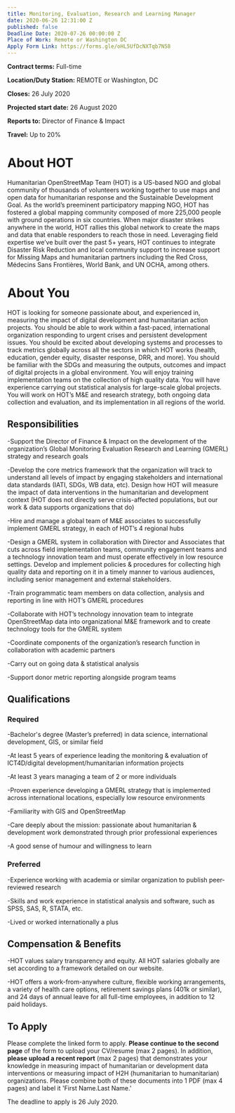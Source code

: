 ```yaml
---
title: Monitoring, Evaluation, Research and Learning Manager
date: 2020-06-26 12:31:00 Z
published: false
Deadline Date: 2020-07-26 00:00:00 Z
Place of Work: Remote or Washington DC
Apply Form Link: https://forms.gle/oHL5UfDcNXTqb7N58
---
```


**Contract terms:** Full-time

**Location/Duty Station:** REMOTE or Washington, DC

**Closes:** 26 July 2020

**Projected start date:** 26 August 2020

**Reports to:** Director of Finance & Impact

**Travel:** Up to 20%

# About HOT


Humanitarian OpenStreetMap Team (HOT) is a US-based NGO and global community of thousands of volunteers working together to use maps and open data for humanitarian response and the Sustainable Development Goal. As the world’s preeminent participatory mapping NGO, HOT has fostered a global mapping community composed of more 225,000 people with ground operations in six countries. When major disaster strikes anywhere in the world, HOT rallies this global network to create the maps and data that enable responders to reach those in need.  Leveraging field expertise we’ve built over the past 5+ years, HOT continues to integrate Disaster Risk Reduction and local community support to increase support for Missing Maps and humanitarian partners including the Red Cross, Médecins Sans Frontières, World Bank, and UN OCHA, among others.

# About You


HOT is looking for someone passionate about, and experienced in, measuring the impact of digital development and humanitarian action projects. You should be able to work within a fast-paced, international organization responding to urgent crises and persistent development issues. You should be excited about developing systems and processes to track metrics globally across all the sectors in which HOT works (health, education, gender equity, disaster response, DRR, and more). You should be familiar with the SDGs and measuring the outputs, outcomes and impact of digital projects in a global environment. You will enjoy training implementation teams on the collection of high quality data.  You will have experience carrying out statistical analysis for large-scale global projects. You will work on HOT’s M&E and research strategy, both ongoing data collection and evaluation, and its implementation in all regions of the world.

## Responsibilities 

-Support the Director of Finance & Impact on the development of the organization’s Global Monitoring Evaluation Research and Learning (GMERL) strategy and research goals

-Develop the core metrics framework that the organization will track to understand all levels of impact by engaging stakeholders and international data standards (IATI, SDGs, WB data, etc). Design how HOT will measure the impact of data interventions in the humanitarian and development context (HOT does not directly serve crisis-affected populations, but our work & data supports organizations that do)

-Hire and manage a global team of M&E associates to successfully implement GMERL strategy, in each of HOT’s 4 regional hubs

-Design a GMERL system in collaboration with Director and Associates that cuts across field implementation teams, community engagement teams and a technology innovation team and must operate effectively in low resource settings. Develop and implement policies & procedures for collecting high quality data and reporting on it in a timely manner to various audiences, including senior management and external stakeholders.

-Train programmatic team members on data collection, analysis and reporting in line with HOT’s GMERL procedures

-Collaborate with HOT’s technology innovation team to integrate OpenStreetMap data into organizational M&E framework and to create technology tools for the GMERL system

-Coordinate components of the organization’s research function in collaboration with academic partners

-Carry out on going data & statistical analysis

-Support donor metric reporting alongside program teams

## Qualifications 

### Required
-Bachelor's degree (Master’s preferred) in data science, international development, GIS, or similar field

-At least 5 years of experience leading the monitoring & evaluation of ICT4D/digital development/humanitarian information projects

-At least 3 years managing a team of 2 or more individuals

-Proven experience developing a GMERL strategy that is implemented across international locations, especially low resource environments

-Familiarity with GIS and OpenStreetMap 

-Care deeply about the mission: passionate about humanitarian & development work demonstrated through prior professional experiences

-A good sense of humour and willingness to learn 

### Preferred
-Experience working with academia or similar organization to publish peer-reviewed research

-Skills and work experience in statistical analysis and software, such as SPSS, SAS, R, STATA, etc. 

-Lived or worked internationally a plus

## Compensation & Benefits

-HOT values salary transparency and equity. All HOT salaries globally are set according to a framework detailed on our website.

-HOT offers a work-from-anywhere culture, flexible working arrangements, a variety of health care options, retirement savings plans (401k or similar), and 24 days of annual leave for all full-time employees, in addition to 12 paid holidays. 

## To Apply

Please complete the linked form to apply. **Please continue to the second page** of the form to upload your CV/resume (max 2 pages). In addition, **please upload a recent report** (max 2 pages) that demonstrates your knowledge in measuring impact of humanitarian or development data interventions or measuring impact of H2H (humanitarian to humanitarian) organizations. Please combine both of these documents into 1 PDF (max 4 pages) and label it 'First Name.Last Name.' 

The deadline to apply is 26 July 2020.